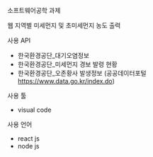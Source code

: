 소프트웨어공학 과제

웹
지역별 미세먼지 및 초미세먼지 농도 출력

사용 API

  - 한국환경공단_대기오염정보
  - 한국환경공단_미세먼지 경보 발령 현황
  - 한국환경공단_오존황사 발생정보
  (공공데이터포털 https://www.data.go.kr/index.do) 

사용 툴
  - visual code

사용 언어
  - react js
  - node js


